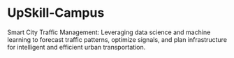 # UpSkill-Campus
Smart City Traffic Management: Leveraging data science and machine learning to forecast traffic patterns, optimize signals, and plan infrastructure for intelligent and efficient urban transportation.
